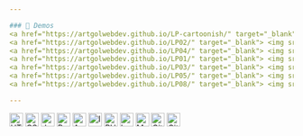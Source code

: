 ```yaml
---

### 📂 Demos 
<a href="https://artgolwebdev.github.io/LP-cartoonish/" target="_blank"> <img src="https://artgolwebdev.github.io/LP-cartoonish/favicon.svg" width="24" height="24"   title="Brutalistic"/>Cartoonish</a>  &nbsp;&nbsp;&nbsp; 
<a href="https://artgolwebdev.github.io/LP02/" target="_blank"> <img src="https://artgolwebdev.github.io/LP02/favicon.svg" width="24" height="24"   title="Brutalistic"/>Brutalistic</a>  &nbsp;&nbsp;&nbsp; 
<a href="https://artgolwebdev.github.io/LP04/" target="_blank"> <img src="https://artgolwebdev.github.io/LP04/favicon.svg" width="24" height="24"  title="Professional"/>DJ Booking</a>  &nbsp;&nbsp;&nbsp; 
<a href="https://artgolwebdev.github.io/LP01/" target="_blank"> <img src="https://artgolwebdev.github.io/LP01/assets/cyber-brutal-logo-D13A41n5.svg" width="24" height="24"  title="Cyber City"/>Cyber Neon</a> &nbsp;&nbsp;&nbsp; 
<a href="https://artgolwebdev.github.io/LP03/" target="_blank"> <img src="https://images.unsplash.com/photo-1688550181338-e013f4b72aba" width="24" height="24" title="Futuristic"/>Futuristic</a>  &nbsp;&nbsp;&nbsp; 
<a href="https://artgolwebdev.github.io/LP05/" target="_blank"> <img src="https://images.unsplash.com/photo-1648233750012-52148f08f07d" width="24" height="24" title="Minimalistic"/>Minimalistic</a>  &nbsp;&nbsp;&nbsp; 
<a href="https://artgolwebdev.github.io/LP08/" target="_blank"> <img src="https://images.unsplash.com/photo-1616247380773-c760ba067d5f" width="24"  height="24"  title="Beauty Salon"/>Gucci Style</a>  &nbsp;&nbsp;&nbsp;

---
```


<p>
  <img src="https://cdn.simpleicons.org/html5" width="24" title="HTML5"/>
  <img src="https://cdn.simpleicons.org/css" width="24" title="CSS3"/>
  <img src="https://cdn.simpleicons.org/javascript/F7DF1E" width="24" title="JavaScript"/>
  <img src="https://cdn.simpleicons.org/react/61DAFB" width="24" title="React"/>
  <img src="https://cdn.simpleicons.org/angular/FF2D20" width="24" title="Angular"/>
  <img src="https://cdn.simpleicons.org/ionic" width="24" title="Ionic"/>
  <img src="https://cdn.simpleicons.org/php/777BB4" width="24" title="PHP"/>
  <img src="https://cdn.simpleicons.org/laravel/FF2D20" width="24" title="Laravel"/>
  <img src="https://cdn.simpleicons.org/mysql/4479A1" width="24" title="MySQL"/>
  <img src="https://cdn.simpleicons.org/git" width="24" title="Git"/>
  <img src="https://cdn.simpleicons.org/linux" width="24" title="Git"/>
</p>
